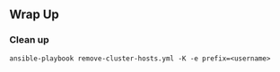 ## Wrap Up


### Clean up

```
ansible-playbook remove-cluster-hosts.yml -K -e prefix=<username>
```
<!-- .element: style="font-size:13pt;"  -->
